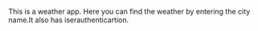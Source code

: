 This is a weather app. Here you can find the weather by entering the city name.It also has iserauthenticartion.